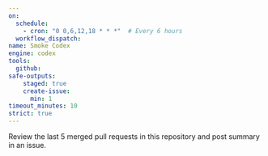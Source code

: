 ```yaml
---
on: 
  schedule:
    - cron: "0 0,6,12,18 * * *"  # Every 6 hours
  workflow_dispatch:
name: Smoke Codex
engine: codex
tools:
  github:
safe-outputs:
    staged: true
    create-issue:
      min: 1
timeout_minutes: 10
strict: true
---
```


Review the last 5 merged pull requests in this repository and post summary in an issue.